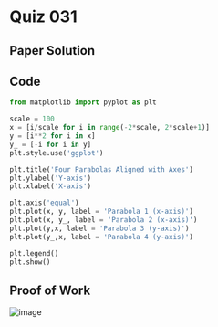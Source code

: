# Quiz 031

## Paper Solution


## Code
```.py
from matplotlib import pyplot as plt

scale = 100
x = [i/scale for i in range(-2*scale, 2*scale+1)]
y = [i**2 for i in x]
y_ = [-i for i in y]
plt.style.use('ggplot')

plt.title('Four Parabolas Aligned with Axes')
plt.ylabel('Y-axis')
plt.xlabel('X-axis')

plt.axis('equal')
plt.plot(x, y, label = 'Parabola 1 (x-axis)')
plt.plot(x, y_, label = 'Parabola 2 (x-axis)')
plt.plot(y,x, label = 'Parabola 3 (y-axis)')
plt.plot(y_,x, label = 'Parabola 4 (y-axis)')

plt.legend()
plt.show()
```
## Proof of Work
![image](https://github.com/user-attachments/assets/56e9b4a9-8bf0-4ad7-974c-63d91d4243cf)


